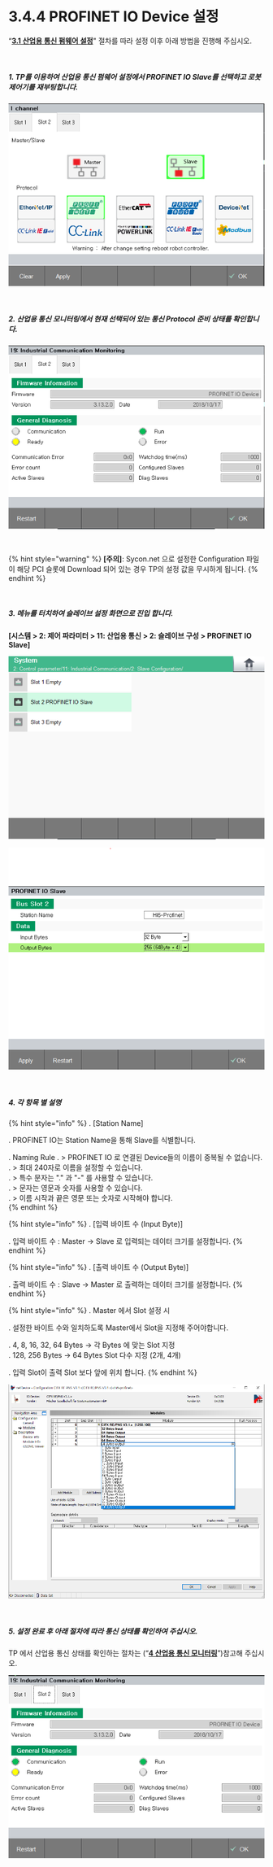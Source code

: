 ﻿# 3.4.4 PROFINET IO Device 설정

“[**3.1 산업용 통신 펌웨어 설정**](../../3-settings-industrial-communication/3-1-Settings-firmware.md)" 절차를 따라 설정 이후 아래 방법을 진행해 주십시오.


<br>

##### 1. TP를 이용하여 산업용 통신 펌웨어 설정에서 PROFINET IO Slave를 선택하고 로봇 제어기를 재부팅합니다.

![[그림 3.4.4-1 펌웨어 설정]](<../../_assets/3-Settings-Industrial-Communication/3.4-PROFINET-IO/4-Slave_setting/image_1.png>) 

<br>

##### 2. 산업용 통신 모니터링에서 현재 선택되어 있는 통신 Protocol 준비 상태를 확인합니다.

![[그림 3.4.4-2 산업용 통신 모니터링]](<../../_assets/3-Settings-Industrial-Communication/3.4-PROFINET-IO/4-Slave_setting/image_2.png>) 

<br>

{% hint style="warning" %}
**\[주의]**: Sycon.net 으로 설정한 Configuration 파일이 해당 PCI 슬롯에 Download 되어 있는 경우 TP의 설정 값을 무시하게 됩니다.
{% endhint %}

<br>

##### 3. 메뉴를 터치하여 슬레이브 설정 화면으로 진입 합니다. 
**\[시스템 > 2: 제어 파라미터 > 11: 산업용 통신 > 2: 슬레이브 구성 >  PROFINET IO Slave]**

![[그림 3.4.4-3 슬레이브 설정]](<../../_assets/3-Settings-Industrial-Communication/3.4-PROFINET-IO/4-Slave_setting/image_3.png>) 

![[그림 3.4.4-4 슬레이브 설정]](<../../_assets/3-Settings-Industrial-Communication/3.4-PROFINET-IO/4-Slave_setting/image_4.png>) 

<br>

##### 4. 각 항목 별 설명

{% hint style="info" %}
\.      [Station Name]

\.      PROFINET IO는 Station Name을 통해 Slave를 식별합니다.

\.      Naming Rule
\.       > PROFINET IO 로 연결된 Device들의 이름이 중복될 수 없습니다.  
\.       > 최대 240자로 이름을 설정할 수 있습니다.  
\.       > 특수 문자는 "." 과 "-" 를 사용할 수 있습니다.  
\.       > 문자는 영문과 숫자를 사용할 수 있습니다.  
\.       > 이름 시작과 끝은 영문 또는 숫자로 시작해야 합니다.  
{% endhint %}

{% hint style="info" %}
\.      [입력 바이트 수 (Input Byte)]

\.      입력 바이트 수 : Master -> Slave 로 입력되는 데이터 크기를 설정합니다.
{% endhint %}

{% hint style="info" %}
\.      [출력 바이트 수 (Output Byte)]

\.      출력 바이트 수 : Slave -> Master 로 출력하는 데이터 크기를 설정합니다.
{% endhint %}

{% hint style="info" %}
\.      Master 에서 Slot 설정 시

\.      설정한 바이트 수와 일치하도록 Master에서 Slot을 지정해 주어야합니다.

\.      4, 8, 16, 32, 64 Bytes -> 각 Bytes 에 맞는 Slot 지정  
\.      128, 256 Bytes -> 64 Bytes Slot 다수 지정 (2개, 4개)

\.      입력 Slot이 출력 Slot 보다 앞에 위치 합니다.
{% endhint %}

![[그림 3.4.4-5 슬이브 설정]](<../../_assets/3-Settings-Industrial-Communication/3.4-PROFINET-IO/4-Slave_setting/image_5.png>) 


<br>

##### 5. 설정 완료 후 아래 절차에 따라 통신 상태를 확인하여 주십시오.

TP 에서 산업용 통신 상태를 확인하는 절차는 (“[**4 산업용 통신 모니터링**](../../4-monitoring-industrial-communication/README.md)”)참고해 주십시오.

![[그림 3.4.4-6 산업용 통신 모니터링]](<../../_assets/3-Settings-Industrial-Communication/3.4-PROFINET-IO/4-Slave_setting/image_6.png>) 